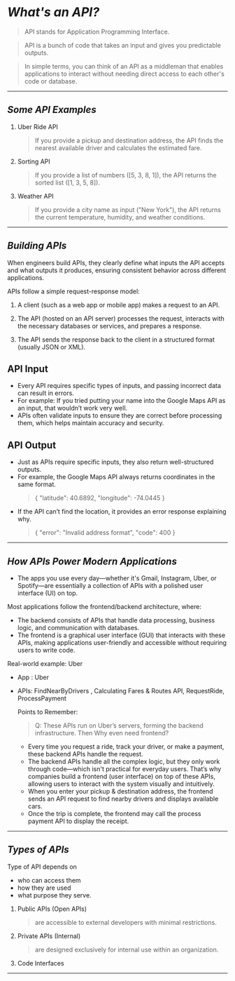 # *What's an API?*

>API stands for Application Programming Interface.

>API is a bunch of code that takes an input and gives you predictable outputs.

>In simple terms, you can think of an API as a middleman that enables applications to interact without needing direct access to each other's code or database.
>
----------------------------------------------------------------------------------------------------------------------------------------------------------------------------------------------------------------

*Some API Examples*
-------------------

1. Uber Ride API

   > If you provide a pickup and destination address, the API finds the nearest available driver and calculates the estimated fare.

2. Sorting API
   > If you provide a list of numbers ([5, 3, 8, 1]), the API returns the sorted list ([1, 3, 5, 8]).

3. Weather API
   > If you provide a city name as input ("New York"), the API returns the current temperature, humidity, and weather conditions.

---------------------------------------------------------------------------------------------------------------------------------------------

*Building APIs*
---------------

When engineers build APIs, they clearly define what inputs the API accepts and what outputs it produces, ensuring consistent behavior across different applications.

 APIs follow a simple request-response model:

  1. A client (such as a web app or mobile app) makes a request to an API.

  2. The API (hosted on an API server) processes the request, interacts with the necessary databases or services, and prepares a response.

  3. The API sends the response back to the client in a structured format (usually JSON or XML).



API Input
---------
+ Every API requires specific types of inputs, and passing incorrect data can result in errors.
+ For example: If you tried putting your name into the Google Maps API as an input, that wouldn’t work very well.
+ APIs often validate inputs to ensure they are correct before processing them, which helps maintain accuracy and security.

API Output
----------
+ Just as APIs require specific inputs, they also return well-structured outputs.
+ For example, the Google Maps API always returns coordinates in the same format.
    >{
    > "latitude": 40.6892,
  "longitude": -74.0445 }
+ If the API can’t find the location, it provides an error response explaining why.
   >{
  "error": "Invalid address format",
  "code": 400
}

---------------------------------------------------------------------------------------------------------------------------------------------

*How APIs Power Modern Applications*
------------------------------------

+ The apps you use every day—whether it's Gmail, Instagram, Uber, or Spotify—are essentially a collection of APIs with a polished user interface (UI) on top.

Most applications follow the frontend/backend architecture, where:
+ The backend consists of APIs that handle data processing, business logic, and communication with databases.
+ The frontend is a graphical user interface (GUI) that interacts with these APIs, making applications user-friendly and accessible without requiring users to write code.

 Real-world example: Uber 
+ App : Uber
+ APIs: FindNearByDrivers , Calculating Fares & Routes API, RequestRide, ProcessPayment

  Points to Remember:
  > Q: These APIs run on Uber’s servers, forming the backend infrastructure. Then Why even need frontend?
    + Every time you request a ride, track your driver, or make a payment, these backend APIs handle the request.
    + The backend APIs handle all the complex logic, but they only work through code—which isn't practical for everyday users. That’s why companies build a frontend (user interface) on top of these APIs, allowing users to interact with the system visually and intuitively.
    + When you enter your pickup & destination address, the frontend sends an API request to find nearby drivers and displays available cars.
    + Once the trip is complete, the frontend may call the process payment API to display the receipt.

 ---------------------------------------------------------------------------------------------------------------------------------------------

*Types of APIs*
---------------

Type of API depends on
+ who can access them
+ how they are used
+ what purpose they serve.


1. Public APIs (Open APIs)

   > are accessible to external developers with minimal restrictions.


2. Private APIs (Internal)
   
   > are designed exclusively for internal use within an organization. 

3. Code Interfaces



   



---------------------------------------------------------------------------------------------------------------------------------------------

      

  

